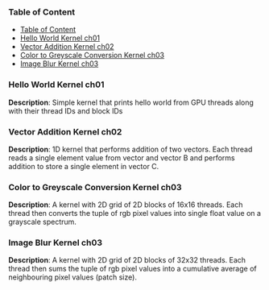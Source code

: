 ### Table of Content

- [Table of Content](#table-of-content)
- [Hello World Kernel ch01](#hello-world-kernel-ch01)
- [Vector Addition Kernel ch02](#vector-addition-kernel-ch02)
- [Color to Greyscale Conversion Kernel ch03](#color-to-greyscale-conversion-kernel-ch03)
- [Image Blur Kernel ch03](#image-blur-kernel-ch03)
### <a name="hello-world-kernel"></a>Hello World Kernel ch01
**Description**: Simple kernel that prints hello world from GPU threads along with their thread IDs and block IDs

### <a name="vector addition"></a>Vector Addition Kernel ch02
**Description**: 1D kernel that performs addition of two vectors. Each thread reads a single element value from vector and vector B and performs addition to store a single element in vector C.

### <a name="color-to-greyscale-conversion-kernel"></a>Color to Greyscale Conversion Kernel ch03
**Description**: A kernel with 2D grid of 2D blocks of 16x16 threads. Each thread then converts the tuple of rgb pixel values into single float value on a grayscale spectrum.

### <a name="image-blur-kernel"></a>Image Blur Kernel ch03
**Description**: A kernel with 2D grid of 2D blocks of 32x32 threads. Each thread then sums the tuple of rgb pixel values into a cumulative average of neighbouring pixel values (patch size).

